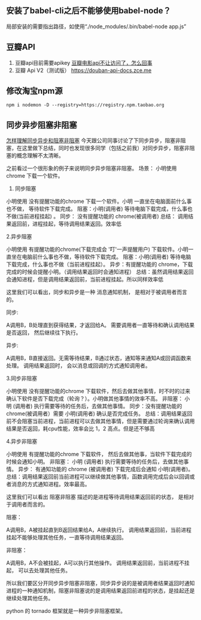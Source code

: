 ## 安装了babel-cli之后不能够使用babel-node？
局部安装的需要指出路径，如使用“./node_modules/.bin/babel-node app.js”

## 豆瓣API
1. 豆瓣api目前需要apikey [豆瓣电影api不让访问了，怎么回事](https://www.douban.com/group/topic/140612961/)
2. 豆瓣 Api V2（测试版） https://douban-api-docs.zce.me


## 修改淘宝npm源
`npm i nodemon -D --registry=https://registry.npm.taobao.org`

## 同步异步阻塞非阻塞
[怎样理解同步异步和阻塞非阻塞](https://www.jianshu.com/p/9fa26b0b22a0)
今天跟公司同事讨论了下同步异步，阻塞非阻塞，在这里做下总结，同时也发现很多同学（包括之前我）对同步异步，阻塞非阻塞的概念理解不太清晰。

之前看过一个很形象的例子来说明同步异步阻塞非阻塞。
场景： 小明使用 chrome 下载一个软件。

1. 同步阻塞

小明使用 没有提醒功能的chrome 下载一个软件。小明 一直坐在电脑面前什么事也不做， 等待软件下载完成。
阻塞：小明(调用者) 等待电脑下载完成，什么事也不做(当前进程挂起) 。
同步： 没有提醒功能的 chrome(被调用者)
总结： 调用结果返回前，进程挂起，等待调用结果返回。效率低

2.异步阻塞

小明使用 有提醒功能的chrome(下载完成会 '叮'一声提醒用户) 下载软件。小明一直坐在电脑前什么事也不做，等待软件下载完成。
阻塞：小明(调用者) 等待电脑下载完成，什么事也不做（当前进程挂起）。
异步：有提醒功能的 chrome，下载完成的时候会提醒小明。（调用结果返回时会通知进程）
总结：虽然调用结果返回会通知进程，但是调用结果返回前，当前进程挂起。所以同样效率低

这里我们可以看出，同步和异步是一种 消息通知机制， 是相对于被调用者而言的。

同步:

A调用B，B处理直到获得结果，才返回给A。
需要调用者一直等待和确认调用结果是否返回， 然后继续往下执行。

异步:

A调用B，B直接返回。无需等待结果，B通过状态，通知等来通知A或回调函数来处理。
调用结果返回时， 会以消息或回调的方式通知调用者。

3.同步非阻塞

小明使用 没有提醒功能的chrome 下载软件，然后去做其他事情，时不时的过来确认下软件是否下载完成（轮询？）。小明做其他事情的效率不高。
非阻塞： 小明 (调用者) 执行需要等待的任务后，去做其他事情。
同步：没有提醒功能的 chrome(被调用者）需要 小明(调用者) 确认是否完成任务。
总结：调用结果返回前不会阻塞当前进程，当前进程可以去做其他事情，但是需要通过轮询来确认调用结果是否返回，耗cpu性能，效率会比 1，2 高点。但是还不够高

4.异步非阻塞

小明使用 有提醒功能的chrome 下载软件， 然后去做其他事，当软件下载完成的时候会通知小明。
非阻塞： 小明 (调用者) 执行需要等待的任务后，去做其他事情。
异步： 有通知功能的 chrome (被调用者) 下载完成后会通知 小明(调用者)。
总结：调用结果返回前当前进程可以继续做其他事情，函数调用完成后会以回调或者消息的方式通知进程。效率最高。

这里我们可以看出 阻塞非阻塞 描述的是进程等待调用结果返回前的状态， 是相对于调用者而言的。

阻塞：

A调用B，A被挂起直到B返回结果给A，A继续执行。
调用结果返回前，当前进程挂起不能够处理其他任务，一直等待调用结果返回。

非阻塞：

A调用B，A不会被挂起，A可以执行其他操作。
调用结果返回前，当前进程不挂起， 可以去处理其他任务。

所以我们要区分开同步异步阻塞非阻塞，同步异步说的是被调用者结果返回时通知进程的一种通知机制，阻塞非阻塞说的是调用结果返回前进程的状态，是挂起还是继续处理其他任务。

python 的 tornado 框架就是一种异步非阻塞框架。